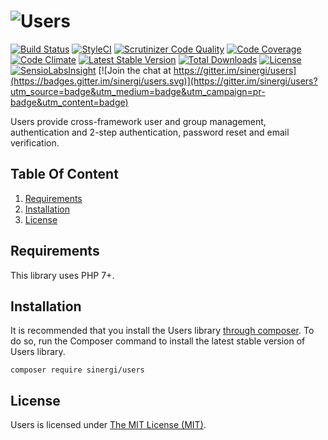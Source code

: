 # ![Users](https://cdn.rawgit.com/sinergi/users/master/users-logo.svg "Users")

[![Build Status](https://api.travis-ci.org/sinergi/users.svg?branch=master)](https://travis-ci.org/sinergi/users)
[![StyleCI](https://styleci.io/repos/15456713/shield)](https://styleci.io/repos/15456713)
[![Scrutinizer Code Quality](https://scrutinizer-ci.com/g/sinergi/users/badges/quality-score.png?b=master)](https://scrutinizer-ci.com/g/sinergi/users/?branch=master)
[![Code Coverage](https://scrutinizer-ci.com/g/sinergi/users/badges/coverage.png?b=master)](https://scrutinizer-ci.com/g/sinergi/users/?branch=master)
[![Code Climate](https://codeclimate.com/github/sinergi/users/badges/gpa.svg)](https://codeclimate.com/github/sinergi/users)
[![Latest Stable Version](http://img.shields.io/packagist/v/sinergi/users.svg?style=flat)](https://packagist.org/packages/sinergi/users)
[![Total Downloads](https://img.shields.io/packagist/dt/sinergi/users.svg?style=flat)](https://packagist.org/packages/sinergi/users)
[![License](https://img.shields.io/packagist/l/sinergi/users.svg?style=flat)](https://packagist.org/packages/sinergi/users)
[![SensioLabsInsight](https://insight.sensiolabs.com/projects/4a9cc9ed-22da-4f03-aa18-9c0c2430c7b6/mini.png)](https://insight.sensiolabs.com/projects/4a9cc9ed-22da-4f03-aa18-9c0c2430c7b6)
[![Join the chat at https://gitter.im/sinergi/users](https://badges.gitter.im/sinergi/users.svg)](https://gitter.im/sinergi/users?utm_source=badge&utm_medium=badge&utm_campaign=pr-badge&utm_content=badge)

Users provide cross-framework user and group management, authentication and 2-step authentication, 
password reset and email verification.

## Table Of Content

1. [Requirements](#requirements)
2. [Installation](#installation)
3. [License](#license-section)

<a name="requirements"></a>
## Requirements

This library uses PHP 7+.

<a name="installation"></a>
## Installation

It is recommended that you install the Users library [through composer](http://getcomposer.org/). To do so,
run the Composer command to install the latest stable version of Users library.

```shell
composer require sinergi/users
```

<a name="license-section"></a>
## License

Users is licensed under [The MIT License (MIT)](LICENSE).
